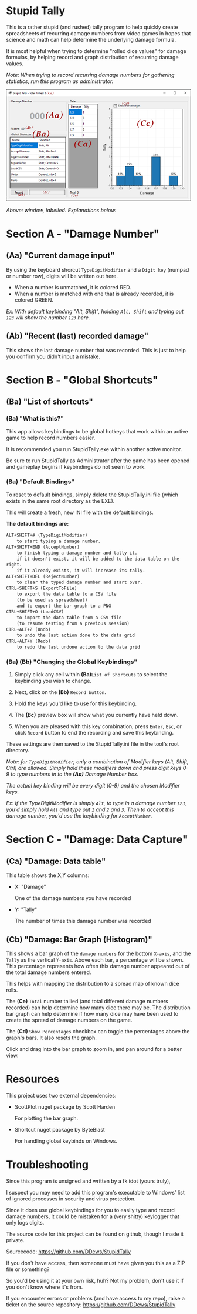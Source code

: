 # Stupid Tally
This is a rather stupid (and rushed) tally program to help quickly create spreadsheets of recurring damage numbers from video games in hopes that science and math can help determine the underlying damage formula.

It is most helpful when trying to determine "rolled dice values" for damage formulas, by helping record and graph distribution of recurring damage values.

_Note: When trying to record recurring damage numbers for gathering statistics, run this program as administrator._

![Alt text](./StupidTally/Stupid-Tally-2-5-0-ReadMe.png?raw=true "Window, Labelled")

_Above: window, labelled. Explanations below._

# **Section A** - "Damage Number"
## **(Aa)** "Current damage input"
By using the keyboard shorcut `TypeDigitModifier` and a `Digit key` (numpad or number row), digits will be written out here.
* When a number is unmatched, it is colored RED.
* When a number is matched with one that is already recorded, it is colored GREEN.

_Ex: With default keybinding "Alt, Shift", holding `Alt, Shift` and typing out `123` will show the number `123` here._

## **(Ab)** "Recent (last) recorded damage"
This shows the last damage number that was recorded.
This is just to help you confirm you didn't input a mistake.

# **Section B** - "Global Shortcuts"
## **(Ba)** "List of shortcuts"

### **(Ba)** "What is this?"
This app allows keybindings to be global hotkeys that work within an active game to help record numbers easier.

It is recommended you run StupidTally.exe within another active monitor.

Be sure to run StupidTally as Administrator after the game has been opened and gameplay begins if keybindings do not seem to work.

### **(Ba)** "Default Bindings"
To reset to default bindings, simply delete the StupidTally.ini file (which exists in the same root directory as the EXE).

This will create a fresh, new INI file with the default bindings.

**The default bindings are:**

	ALT+SHIFT+# (TypeDigitModifier)
		to start typing a damage number.
	ALT+SHIFT+END (AcceptNumber)
		to finish typing a damage number and tally it.
		if it doesn't exist, it will be added to the data table on the right.
		if it already exists, it will increase its tally.
	ALT+SHIFT+DEL (RejectNumber)
		to clear the typed damage number and start over.
	CTRL+SHIFT+S (ExportToFile)
		to export the data table to a CSV file 
		(to be used as spreadsheet)
		and to export the bar graph to a PNG
	CTRL+SHIFT+O (LoadCSV)
		to import the data table from a CSV file
		(to resume testing from a previous session)
	CTRL+ALT+Z (Undo)
		to undo the last action done to the data grid
	CTRL+ALT+Y (Redo)
		to redo the last undone action to the data grid
### **(Ba) (Bb)** "Changing the Global Keybindings"
1. Simply click any cell within **(Ba)**`List of Shortcuts` to select the keybinding you wish to change.

2. Next, click on the **(Bb)** `Record button`. 
3. Hold the keys you'd like to use for this keybinding.
4. The **(Bc)** preview box will show what you currently have held down.
5. When you are pleased with this key combination, press `Enter`, `Esc`, or click `Record` button to end the recording and save this keybinding.

These settings are then saved to the StupidTally.ini file in the tool's root directory.

_Note: for `TypeDigitModifier`, only a combination of Modifier keys (Alt, Shift, Ctrl) are allowed. Simply hold these modifiers down and press digit keys 0-9 to type numbers in to the **(Aa)** Damage Number box._

_The actual key binding will be every digit (0-9) and the chosen Modifier keys._

_Ex: If the TypeDigitModifier is simply `Alt`, to type in a damage number `123`, you'd simply hold `Alt` and type out `1` and `2` and `3`. Then to accept this damage number, you'd use the keybinding for `AcceptNumber`._


# **Section C** - "Damage: Data Capture"
## **(Ca)** "Damage: Data table"
This table shows the X,Y columns:
* X: "Damage"
	
	One of the damage numbers you have recorded
* Y: "Tally"
	
	The number of times this damage number was recorded
## **(Cb)** "Damage: Bar Graph (Histogram)"
This shows a bar graph of the `damage numbers` for the bottom `X-axis`, and the `Tally` as the vertical `Y-axis`.
Above each bar, a percentage will be shown.
This percentage represents how often this damage number appeared out of the total damage numbers entered.

This helps with mapping the distribution to a spread map of known dice rolls.

The **(Ce)** `Total` number tallied (and total different damage numbers recorded) can help determine how many dice there may be. The distribution bar graph can help determine if how many dice may have been used to create the spread of damage numbers on the game.

The **(Cd)** `Show Percentages` checkbox can toggle the percentages above the graph's bars. It also resets the graph. 

Click and drag into the bar graph to zoom in, and pan around for a better view.

# Resources
This project uses two external dependencies:
* ScottPlot nuget package by Scott Harden

	For plotting the bar graph.
* Shortcut nuget package by ByteBlast

	For handling global keybinds on Windows.

# Troubleshooting
Since this program is unsigned and written by a fk idot (yours truly),

I suspect you may need to add this program's executable to Windows' list of ignored processes in security and virus protection.

Since it does use global keybindings for you to easily type and record damage numbers, it could be mistaken for a (very shitty) keylogger that only logs digits.

The source code for this project can be found on github, though I made it private.

Sourcecode: https://github.com/DDews/StupidTally

If you don't have access, then someone must have given you this as a ZIP file or something?

So you'd be using it at your own risk, huh? Not my problem, don't use it if you don't know where it's from.



If you encounter errors or problems (and have access to my repo), raise a ticket on the source repository: https://github.com/DDews/StupidTally

